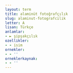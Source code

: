 ```yaml
---
layout: term
title: alaminüt fotoğrafçılık
slug: alaminut-fotografcilik
letter: A
lisan: Türkçe
anlamlar:
- ► şipşakçılık
ozellikler:
- - isim
ornekler:
- - ''
orneklerkaynak:
- - ''
---
```

